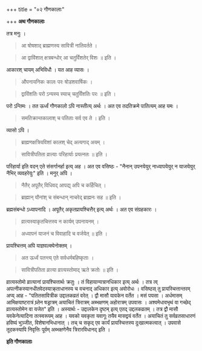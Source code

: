 +++
title = "०२ गौणकालाः"

+++
**अथ गौणकालाः**

तत्र मनुः ।

> आ षोषशाद् ब्राह्मणस्य सावित्री नातिवर्तते ।

> आ द्वाविंशात् क्षत्रबन्धोर् आ चतुर्विंशतेर् विशः ॥ इति ।

आकारश् चायम् अभिविधौ । यत आह व्यासः ।

> औपनायनिकः कालः परः षोडशवार्षिकः । 

> द्वाविंशतिः परो ऽन्यस्य स्याच् चतुर्विंशतिः परः ॥ इति ।

परो ऽन्तिमः । तत ऊर्ध्वं गौणकालो ऽपि नास्तीत्य् अर्थः । अत एव तदतिक्रमे पातित्यम् आह यमः । 

> समतिक्रान्तकालाश् च पतिताः सर्व एव ते । इति ।

व्यासो ऽपि ।

> ब्राह्मणक्षत्रियविशां कालश् चेद् अत्यगाद् अयम् ।

> सावित्रीपतिता व्रात्याः परिहार्याः प्रयत्नतः ॥ इति ।

परिहार्या इति वदन् एते संसर्गानर्हा इत्य् अह । अत एव वसिष्ठः -  "नैनान् उपनयेयुर् नाध्यापयेयुर् न याजयेयुर् नैभिर् व्यवहरेयुः" इति । मनुर् अपि । 

> नैतैर् अपूतैर् विधिवद् आपद्य् अपि च कर्हिचित् ।

> ब्राह्मान् यौनांश् च संबन्धान् नाचरेद् ब्राह्मनः सह ॥ इति ।

ब्रह्मसंबन्धो ऽध्यापनादि । अपूतैर् अकृतप्रायश्चित्तैर् इत्य् अर्थः । अत एव संग्रहकारः ।

> व्रात्यस्याकृतचित्तस्य न कार्यम् उपनायनम् ।

> अध्यापनं याजनं च विवाहादि च वर्जयेत् ॥ इति ।

प्रायश्चित्तम् अपि याज्ञवल्क्येनोक्तम् ।

> अत ऊर्ध्वं पतन्त्य् एते सर्वधर्मबहिष्कृताः ।

> सावित्रीपतिता व्रात्या व्रात्यस्तोमाद् ऋते क्रतोः ॥ इति ।

व्रात्यस्तोमो व्रात्यानां प्रायश्चित्तार्थः क्रतुः । तं विहायान्यत्रानधिकार इत्य् अर्थः । तत्र त्व् अपत्नीकस्यानधीतवेदस्याक्र्ताधानस्य च वचनाद् अधिकार इत्य् अवोरोधः । वसिष्ठस् तु प्रायस्चित्तान्तरम् अप्य् आह -  "पतितसावित्रीक उद्दालकव्रतं वरेत् । द्वौ मासौ यावकेन वर्तेत । मसं पयसा । अर्धमासम् आमिक्षयाष्टरात्रं घ्र्तेन षड्रात्रम् अयाचितं त्रिरात्रम् अब्भक्षणम् अहोरात्रम् उपवासः । अश्वमेधावभृथं वा गच्छेद् व्रात्यस्तोमेन वा यजेत" इति । अस्यार्थः -  उद्दालकेन दृष्टम् इत्य् एतद् उद्दलकव्रतम् । तत्र द्वौ मासौ यवकेनेत्यादिना तत्स्वरूपम् आह । यवको यवकृता यवागूः तयैव मासद्वयं वर्तेत । अयाचितं तु सर्वव्रतसाधारणं हविष्यं भुञ्जीत, विशेषानभिधानात् । तच् च सकृद् एव कार्यं प्रायस्चित्तस्य दुःखात्मकत्वात् । उपवासे तूदकस्यापि निवृत्तिः पूर्वम् अब्भक्षणेनैव त्रिरारविधानद् इति । 

**इति गौणकालाः**
